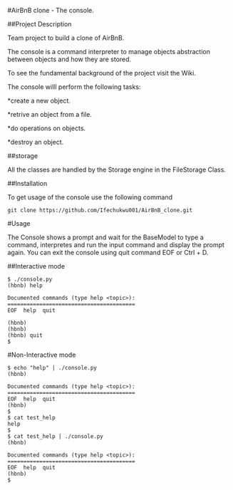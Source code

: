 #AirBnB clone - The console.

##Project Description

Team project to build a clone of AirBnB.

The console is a command interpreter to manage objects abstraction between objects and how they are stored.

To see the fundamental background of the project visit the Wiki.

The console willl perform the following tasks:

*create a new object.

*retrive an object from a file.

*do operations on objects.

*destroy an object.

##storage

All the classes are handled by the Storage engine in the FileStorage Class.

##Installation

To get usage of the console use the following command
```
git clone https://github.com/Ifechukwu001/AirBnB_clone.git
```

#Usage

The Console shows a prompt and wait for the BaseModel to type a command, interpretes and run the input command and display the prompt again. You can exit the console using quit command EOF or Ctrl + D.

##Interactive mode
```
$ ./console.py
(hbnb) help

Documented commands (type help <topic>):
========================================
EOF  help  quit

(hbnb) 
(hbnb) 
(hbnb) quit
$
```

#Non-Interactive mode
```
$ echo "help" | ./console.py
(hbnb)

Documented commands (type help <topic>):
========================================
EOF  help  quit
(hbnb) 
$
$ cat test_help
help
$
$ cat test_help | ./console.py
(hbnb)

Documented commands (type help <topic>):
========================================
EOF  help  quit
(hbnb) 
$
```
